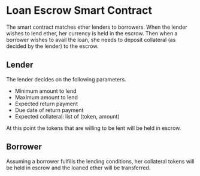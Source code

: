 # Loan Escrow Smart Contract
The smart contract matches ether lenders to borrowers. When the lender wishes to lend ether, her currency is held in the escrow. Then when a borrower wishes to avail the loan, she needs to deposit collateral (as decided by the lender) to the escrow.

## Lender
The lender decides on the following parameters.

- Minimum amount to lend
- Maximum amount to lend
- Expected return payment
- Due date of return payment
- Expected collateral: list of (token, amount) 

At this point the tokens that are willing to be lent will be held in escrow.

## Borrower
Assuming a borrower fulfills the lending conditions, her collateral tokens will be held in escrow and the loaned ether will be transferred. 

